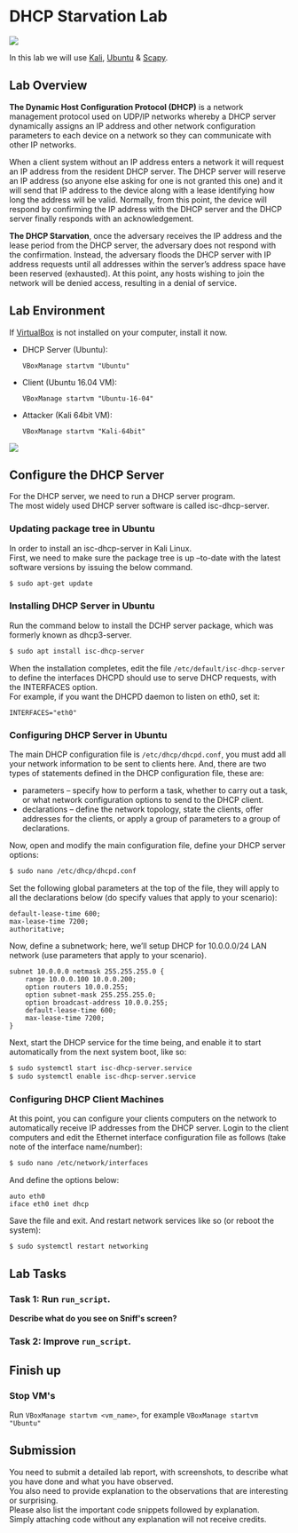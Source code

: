 # DHCP Starvation Lab
![](https://img.shields.io/badge/license-Apache--2.0-brightgreen.svg)

In this lab we will use [Kali](https://www.kali.org), [Ubuntu](https://www.ubuntu.com) & [Scapy](https://scapy.net/). 

## Lab Overview
**The Dynamic Host Configuration Protocol (DHCP)** is a network management protocol used on UDP/IP networks whereby a DHCP server dynamically assigns an IP address and other network configuration parameters to each device on a network so they can communicate with other IP networks.

When a client system without an IP address enters a network it will request an IP address from the resident DHCP server. The DHCP server will reserve an IP address (so anyone else asking for one is not granted this one) and it will send that IP address to the device along with a lease identifying how long the address will be valid. Normally, from this point, the device will respond by confirming the IP address with the DHCP server and the DHCP server finally responds with an acknowledgement.

**The DHCP Starvation**, once the adversary receives the IP address and the lease period from the DHCP server, the adversary does not respond with the confirmation. Instead, the adversary floods the DHCP server with IP address requests until all addresses within the server’s address space have been reserved (exhausted). At this point, any hosts wishing to join the network will be denied access, resulting in a denial of service.

## Lab Environment
If [VirtualBox](https://www.virtualbox.org) is not installed on your computer, install it now.<br>

- DHCP Server (Ubuntu):<br>
  ```
  VBoxManage startvm "Ubuntu"
  ```
- Client (Ubuntu 16.04 VM):<br>
  ```
  VBoxManage startvm "Ubuntu-16-04"
  ```
- Attacker (Kali 64bit VM):<br>
  ```
  VBoxManage startvm "Kali-64bit"
  ```

![](Images/dhcp_spoofing.jpgggggg)

## Configure the DHCP Server
For the DHCP server, we need to run a DHCP server program.<br>
The most widely used DHCP server software is called isc-dhcp-server.

### Updating package tree in Ubuntu
In order to install an isc-dhcp-server in Kali Linux.<br>
First, we need to make sure the package tree is up –to-date with the latest software versions by issuing the below command.<br>
```sh
$ sudo apt-get update
```

### Installing DHCP Server in Ubuntu
Run the command below to install the DCHP server package, which was formerly known as dhcp3-server.<br>
```sh
$ sudo apt install isc-dhcp-server
```

When the installation completes, edit the file `/etc/default/isc-dhcp-server` to define the interfaces DHCPD should use to serve DHCP requests, with the INTERFACES option.<br>
For example, if you want the DHCPD daemon to listen on eth0, set it:<br>
```
INTERFACES="eth0"
```

### Configuring DHCP Server in Ubuntu
The main DHCP configuration file is `/etc/dhcp/dhcpd.conf`, you must add all your network information to be sent to clients here.
And, there are two types of statements defined in the DHCP configuration file, these are:

- parameters – specify how to perform a task, whether to carry out a task, or what network configuration options to send to the DHCP client.<br>
- declarations – define the network topology, state the clients, offer addresses for the clients, or apply a group of parameters to a group of declarations.

Now, open and modify the main configuration file, define your DHCP server options:<br>
```sh
$ sudo nano /etc/dhcp/dhcpd.conf
```

Set the following global parameters at the top of the file, they will apply to all the declarations below (do specify values that apply to your scenario):<br>
```
default-lease-time 600;
max-lease-time 7200;
authoritative;
```

Now, define a subnetwork; here, we’ll setup DHCP for 10.0.0.0/24 LAN network (use parameters that apply to your scenario).<br>
```
subnet 10.0.0.0 netmask 255.255.255.0 {
    range 10.0.0.100 10.0.0.200;
    option routers 10.0.0.255;
    option subnet-mask 255.255.255.0;
    option broadcast-address 10.0.0.255;
    default-lease-time 600;
    max-lease-time 7200;
}
```

Next, start the DHCP service for the time being, and enable it to start automatically from the next system boot, like so:<br>
```sh
$ sudo systemctl start isc-dhcp-server.service
$ sudo systemctl enable isc-dhcp-server.service
```

### Configuring DHCP Client Machines
At this point, you can configure your clients computers on the network to automatically receive IP addresses from the DHCP server.
Login to the client computers and edit the Ethernet interface configuration file as follows (take note of the interface name/number):<br>
```sh
$ sudo nano /etc/network/interfaces
```

And define the options below:<br>
```
auto eth0
iface eth0 inet dhcp
```

Save the file and exit. And restart network services like so (or reboot the system):<br>
```sh
$ sudo systemctl restart networking
```

## Lab Tasks
### Task 1: Run `run_script`.
**Describe what do you see on Sniff's screen?**

### Task 2: Improve `run_script`.


## Finish up
### Stop VM's
Run `VBoxManage startvm <vm_name>`, for example `VBoxManage startvm "Ubuntu"`

## Submission
You need to submit a detailed lab report, with screenshots, to describe what you have done and what you have observed.<br>
You also need to provide explanation to the observations that are interesting or surprising.<br>
Please also list the important code snippets followed by explanation.<br>
Simply attaching code without any explanation will not receive credits.
